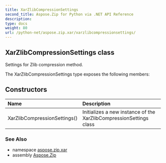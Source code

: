 ```yaml
---
title: XarZlibCompressionSettings
second_title: Aspose.Zip for Python via .NET API Reference
description: 
type: docs
weight: 80
url: /python-net/aspose.zip.xar/xarzlibcompressionsettings/
---
```


## XarZlibCompressionSettings class

Settings for Zlib compression method.

The XarZlibCompressionSettings type exposes the following members:
## Constructors
| Name | Description |
| :- | :- |
|XarZlibCompressionSettings()|Initializes a new instance of the XarZlibCompressionSettings class|

### See Also

* namespace [aspose.zip.xar](/zip/python-net/aspose.zip.xar/)
* assembly [Aspose.Zip](/zip/python-net/)

